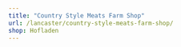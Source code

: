 ```yaml
---
title: "Country Style Meats Farm Shop"
url: /lancaster/country-style-meats-farm-shop/
shop: Hofladen
---
```


